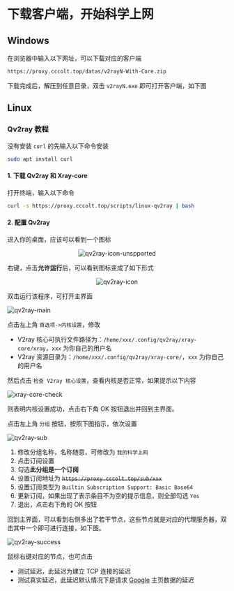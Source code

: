 # 下载客户端，开始科学上网

## Windows

在浏览器中输入以下网址，可以下载对应的客户端

```txt
https://proxy.cccolt.top/datas/v2rayN-With-Core.zip
```

下载完成后，解压到任意目录，双击 `v2rayN.exe` 即可打开客户端，如下图

## Linux

### Qv2ray 教程

没有安装 `curl` 的先输入以下命令安装

```bash
sudo apt install curl
```

#### 1. 下载 Qv2ray 和 Xray-core

打开终端，输入以下命令

```bash
curl -s https://proxy.cccolt.top/scripts/linux-qv2ray | bash
```

#### 2. 配置 Qv2ray

进入你的桌面，应该可以看到一个图标

<center>

![qv2ray-icon-unspported](/images/proxy/qv2ray-icon-unspported.png)

</center>

右键，点击**允许运行**后，可以看到图标变成了如下形式

<center>

![qv2ray-icon](/images/proxy/qv2ray-icon.png)

</center>

双击运行该程序，可打开主界面

![qv2ray-main](/images/proxy/qv2ray-main.png)

点击左上角 `首选项->内核设置`，修改

- V2ray 核心可执行文件路径为：`/home/xxx/.config/qv2ray/xray-core/xray`，`xxx` 为你自己的用户名
- V2ray 资源目录为：`/home/xxx/.config/qv2ray/xray-core/`，`xxx` 为你自己的用户名

然后点击 `检查 V2ray 核心设置`，查看内核是否正常，如果提示以下内容

![xray-core-check](/images/proxy/xray-core-check.png)

则表明内核设置成功，点击右下角 OK 按钮退出并回到主界面。

点击左上角 `分组` 按钮，按照下图指示，依次设置

![qv2ray-sub](/images/proxy/qv2ray-sub.png)

1. 修改分组名称，名称随意，可修改为 `我的科学上网`
2. 点击订阅设置
3. 勾选**此分组是一个订阅**
4. 设置订阅地址为 ~~`https://proxy.cccolt.top/sub/xxx`~~
5. 设置订阅类型为 `Builtin Subscription Support: Basic Base64`
6. 更新订阅，如果出现了表示条目不为空的提示信息，则全部勾选 `Yes`
7. 退出，点击右下角的 OK 按钮 

回到主界面，可以看到右侧多出了若干节点，这些节点就是对应的代理服务器，双击其中一个即可进行连接，如下图。

![qv2ray-success](/images/proxy/qv2ray-success.png)

鼠标右键对应的节点，也可点击

- 测试延迟，此延迟为建立 TCP 连接的延迟
- 测试真实延迟，此延迟默认情况下是请求 [Google](https://www.google.com) 主页数据的延迟
